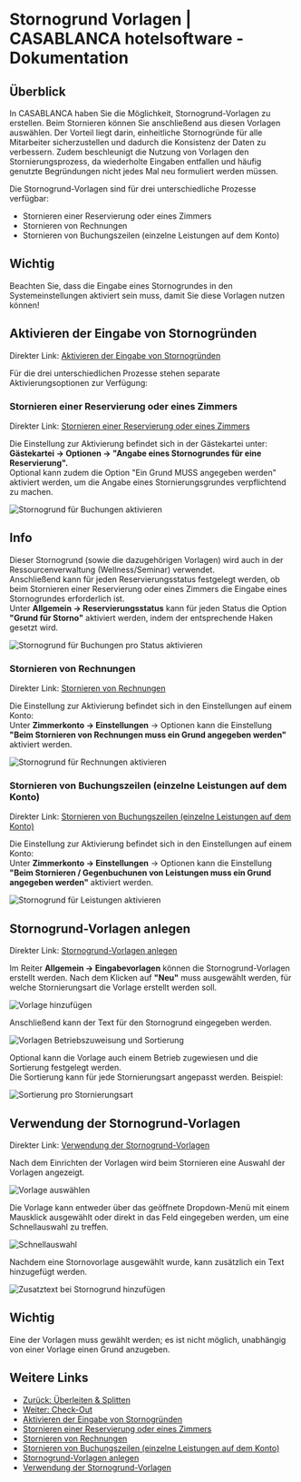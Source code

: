 Stornogrund Vorlagen | CASABLANCA hotelsoftware - Dokumentation
===============================================================

## Überblick

In CASABLANCA haben Sie die Möglichkeit, Stornogrund-Vorlagen zu erstellen. Beim Stornieren können Sie anschließend aus diesen Vorlagen auswählen. Der Vorteil liegt darin, einheitliche Stornogründe für alle Mitarbeiter sicherzustellen und dadurch die Konsistenz der Daten zu verbessern. Zudem beschleunigt die Nutzung von Vorlagen den Stornierungsprozess, da wiederholte Eingaben entfallen und häufig genutzte Begründungen nicht jedes Mal neu formuliert werden müssen.

Die Stornogrund-Vorlagen sind für drei unterschiedliche Prozesse verfügbar:

* Stornieren einer Reservierung oder eines Zimmers
* Stornieren von Rechnungen
* Stornieren von Buchungszeilen (einzelne Leistungen auf dem Konto)

## Wichtig

Beachten Sie, dass die Eingabe eines Stornogrundes in den Systemeinstellungen aktiviert sein muss, damit Sie diese Vorlagen nutzen können!

## Aktivieren der Eingabe von Stornogründen

Direkter Link: [Aktivieren der Eingabe von Stornogründen](https://docs.casablanca.at/desktop/account/cancellation_reason/#aktivieren-der-eingabe-von-stornogründen)

Für die drei unterschiedlichen Prozesse stehen separate Aktivierungsoptionen zur Verfügung:

### Stornieren einer Reservierung oder eines Zimmers

Direkter Link: [Stornieren einer Reservierung oder eines Zimmers](https://docs.casablanca.at/desktop/account/cancellation_reason/#stornieren-einer-reservierung-oder-eines-zimmers)

Die Einstellung zur Aktivierung befindet sich in der Gästekartei unter:  
**Gästekartei → Optionen → "Angabe eines Stornogrundes für eine Reservierung".**  
Optional kann zudem die Option "Ein Grund MUSS angegeben werden" aktiviert werden, um die Angabe eines Stornierungsgrundes verpflichtend zu machen.

![Stornogrund für Buchungen aktivieren](https://docs.casablanca.at/assets/images/activate_cancellation_reason_bookings-45499ea0bc094ed1f1e8f510a369999b.png)

## Info

Dieser Stornogrund (sowie die dazugehörigen Vorlagen) wird auch in der Ressourcenverwaltung (Wellness/Seminar) verwendet.  
Anschließend kann für jeden Reservierungsstatus festgelegt werden, ob beim Stornieren einer Reservierung oder eines Zimmers die Eingabe eines Stornogrundes erforderlich ist.  
Unter **Allgemein → Reservierungsstatus** kann für jeden Status die Option **"Grund für Storno"** aktiviert werden, indem der entsprechende Haken gesetzt wird.

![Stornogrund für Buchungen pro Status aktivieren](https://docs.casablanca.at/assets/images/cancellation_reason_status-1cefd39c7233afddade63addc99d9e5b.png)

### Stornieren von Rechnungen

Direkter Link: [Stornieren von Rechnungen](https://docs.casablanca.at/desktop/account/cancellation_reason/#stornieren-von-rechnungen)

Die Einstellung zur Aktivierung befindet sich in den Einstellungen auf einem Konto:  
Unter **Zimmerkonto → Einstellungen** → Optionen kann die Einstellung **"Beim Stornieren von Rechnungen muss ein Grund angegeben werden"** aktiviert werden.

![Stornogrund für Rechnungen aktivieren](https://docs.casablanca.at/assets/images/cancellation_reason_invoice-70836725f174ab18f08a8423c8bb0599.png)

### Stornieren von Buchungszeilen (einzelne Leistungen auf dem Konto)

Direkter Link: [Stornieren von Buchungszeilen (einzelne Leistungen auf dem Konto)](https://docs.casablanca.at/desktop/account/cancellation_reason/#stornieren-von-buchungszeilen-einzelne-leistungen-auf-dem-konto)

Die Einstellung zur Aktivierung befindet sich in den Einstellungen auf einem Konto:  
Unter **Zimmerkonto → Einstellungen** → Optionen kann die Einstellung **"Beim Stornieren / Gegenbuchunen von Leistungen muss ein Grund angegeben werden"** aktiviert werden.

![Stornogrund für Leistungen aktivieren](https://docs.casablanca.at/assets/images/cancellation_reason_articles-d61e5b8161c51d11efa43df519f861e5.png)

## Stornogrund-Vorlagen anlegen

Direkter Link: [Stornogrund-Vorlagen anlegen](https://docs.casablanca.at/desktop/account/cancellation_reason/#stornogrund-vorlagen-anlegen)

Im Reiter **Allgemein → Eingabevorlagen** können die Stornogrund-Vorlagen erstellt werden. Nach dem Klicken auf **"Neu"** muss ausgewählt werden, für welche Stornierungsart die Vorlage erstellt werden soll.

![Vorlage hinzufügen](https://docs.casablanca.at/assets/images/cancellation_templates-fbeffc249e3f139dcbc1d61493259682.png)

Anschließend kann der Text für den Stornogrund eingegeben werden.

![Vorlagen Betriebszuweisung und Sortierung](https://docs.casablanca.at/assets/images/cancellation_sort-1add80bfb717408f61b2f65e6c2f7bfb.png)

Optional kann die Vorlage auch einem Betrieb zugewiesen und die Sortierung festgelegt werden.  
Die Sortierung kann für jede Stornierungsart angepasst werden. Beispiel:

![Sortierung pro Stornierungsart](https://docs.casablanca.at/assets/images/sort-1bd303672bd0d068b27180a8fc02f5ab.png)

## Verwendung der Stornogrund-Vorlagen

Direkter Link: [Verwendung der Stornogrund-Vorlagen](https://docs.casablanca.at/desktop/account/cancellation_reason/#verwendung-der-stornogrund-vorlagen)

Nach dem Einrichten der Vorlagen wird beim Stornieren eine Auswahl der Vorlagen angezeigt.

![Vorlage auswählen](https://docs.casablanca.at/assets/images/chose_cancellation_template-f469c2dabba36bb5473f19564bd085d7.png)

Die Vorlage kann entweder über das geöffnete Dropdown-Menü mit einem Mausklick ausgewählt oder direkt in das Feld eingegeben werden, um eine Schnellauswahl zu treffen.

![Schnellauswahl](https://docs.casablanca.at/assets/images/write_to_chose_template-f9ffc4574e972ca25ab4705a489a9330.png)

Nachdem eine Stornovorlage ausgewählt wurde, kann zusätzlich ein Text hinzugefügt werden.

![Zusatztext bei Stornogrund hinzufügen](https://docs.casablanca.at/assets/images/add_to_reason-46e9fc2b16420eac547cbeb41a0b530c.png)

## Wichtig

Eine der Vorlagen muss gewählt werden; es ist nicht möglich, unabhängig von einer Vorlage einen Grund anzugeben.

## Weitere Links

* [Zurück: Überleiten & Splitten](https://docs.casablanca.at/desktop/account/transfer_split)
* [Weiter: Check-Out](https://docs.casablanca.at/desktop/check-out/)
* [Aktivieren der Eingabe von Stornogründen](https://docs.casablanca.at/desktop/account/cancellation_reason/#aktivieren-der-eingabe-von-stornogründen)
* [Stornieren einer Reservierung oder eines Zimmers](https://docs.casablanca.at/desktop/account/cancellation_reason/#stornieren-einer-reservierung-oder-eines-zimmers)
* [Stornieren von Rechnungen](https://docs.casablanca.at/desktop/account/cancellation_reason/#stornieren-von-rechnungen)
* [Stornieren von Buchungszeilen (einzelne Leistungen auf dem Konto)](https://docs.casablanca.at/desktop/account/cancellation_reason/#stornieren-von-buchungszeilen-einzelne-leistungen-auf-dem-konto)
* [Stornogrund-Vorlagen anlegen](https://docs.casablanca.at/desktop/account/cancellation_reason/#stornogrund-vorlagen-anlegen)
* [Verwendung der Stornogrund-Vorlagen](https://docs.casablanca.at/desktop/account/cancellation_reason/#verwendung-der-stornogrund-vorlagen)